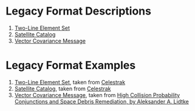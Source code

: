 # Legacy Format Descriptions

1. [Two-Line Element Set](./tle/README.md)
1. [Satellite Catalog](./satcat/README.md)
1. [Vector Covariance Message](./vcm/README.md)

# Legacy Format Examples

1. [Two-Line Element Set](./tle/sample/tle.txt), taken from [Celestrak](https://celestrak.com/NORAD/elements/active.txt)
2. [Satellite Catalog](./satcat/sample/satcat.txt), taken from [Celestrak](https://celestrak.com/pub/satcat.txt)
3. [Vector Covariance Message](./vcm/sample/vcm.txt), taken from [High Collision Probability Conjunctions and Space Debris
Remediation,
by
Aleksander A. Lidtke](https://eprints.soton.ac.uk/413808/1/Final_e_thesis_for_e_Prints_23634561_.pdf)


